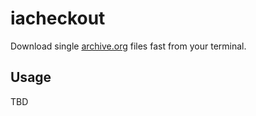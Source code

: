 # iacheckout

Download single [archive.org](https://archive.org) files fast from your terminal.

## Usage

TBD
